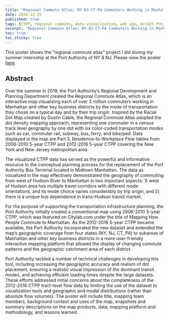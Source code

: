 ```yaml
---
title: "Regional Commute Atlas: NY-NJ-CT-PA Commuters Working in Manhattan and Other Key Business Districts"
date: 2018-12-15
published: true
tags: [CTPP, regional commute, data visualization, web app, ArcGIS Pro, JavaScript, html]
excerpt: "Regional Commute Atlas: NY-NJ-CT-PA Commuters Working in Manhattan and Other Key Business Districts (TRB presentation)"
toc: true
toc_sticky: true
---
```


This poster shows the "regional commute atlas" project I did during my summer internship at the Port Authority of NY & NJ. Please view the poster [here](https://github.com/HeZHANG0/HZ/raw/master/assets/pdf/TRB_Regional%20Commute%20Atlas.pdf).

## Abstract
Over the summer in 2019, the Port Authority’s Regional Development and Planning Department created the Regional Commute Atlas, which is an interactive map visualizing each of over 2 million commuters working in Manhattan and other key business districts by the mode of transportation they chose on a typical day and by their trip origin. Inspired by the Racial Dot Map created by Dustin Cable, the Regional Commute Atlas adopted the dot density mapping approach, representing one commuter in a census track level geography by one dot with six color-coded transportation modes such as car, commuter rail, subway, bus, ferry, and bike/ped. Data displayed in the map are Part 3, Residence-to-Workplace Flow tables from 2006-2010 5-year CTPP and 2012-2016 5-year CTPP covering the New York and New Jersey metropolitan area.


The visualized CTPP data has served as the powerful and informative resource to the conceptual planning process for the replacement of the Port Authority Bus Terminal located in Midtown Manhattan. The data as visualized in the map effectively demonstrated the geography of commuting from west of Hudson River to Manhattan in two important aspects: 1) west of Hudson area has multiple travel corridors with different mode orientations, and its mode choice varies considerably by trip origin, and 2) there is a unique bus dependence in trans-Hudson transit market.


For the purpose of supporting the transportation infrastructure planning, the Port Authority initially created a conventional map using 2006-2010 5-year CTPP, which was featured on Citylab.com under the title of Mapping How People Commute to Manhattan. As the 2012-2016 5-year CTPP became available, the Port Authority incorporated the new dataset and extended the map’s geographic coverage from four states (NY, NJ, CT, PA) to subareas of Manhattan and other key business districts in a more user-friendly interactive mapping platform that allowed the display of changing commute patterns and the geographic catchment area of each district.


Port Authority tackled a number of technical challenges in developing this tool, including increasing the geographic accuracy and realism of dot placement, ensuring a realistic visual impression of the dominant transit modes, and achieving efficient loading times despite the large datasets. These efforts addressed initial concerns about the completeness of the 2012-2016 CTPP tract-level flow data by limiting the use of the dataset to visualization tools and geographic and modal distributions (rather than absolute flow volumes).
The poster will include title, mapping team members, background context and uses of the map, snapshots and summary descriptions on the map products, data, mapping platform and methodology, and lessons learned.
